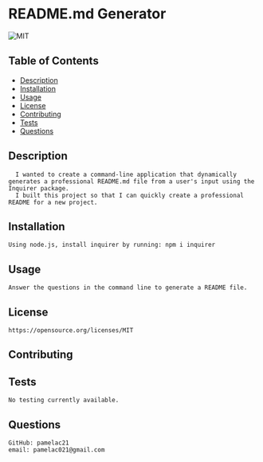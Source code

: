  # README.md Generator
   
   ![MIT](https://img.shields.io/badge/license-MIT-blueviolet)

  ## Table of Contents
  * [Description](#description)
  * [Installation](#installation)
  * [Usage](#usage)
  * [License](#license)
  * [Contributing](#contributing)
  * [Tests](#tests)
  * [Questions](#questions)

## Description
      I wanted to create a command-line application that dynamically generates a professional README.md file from a user's input using the Inquirer package.
      I built this project so that I can quickly create a professional README for a new project.
        
        
        

## Installation
    Using node.js, install inquirer by running: npm i inquirer

## Usage
    Answer the questions in the command line to generate a README file.

## License
    https://opensource.org/licenses/MIT

## Contributing
        

## Tests
    No testing currently available.

## Questions
    GitHub: pamelac21
    email: pamelac021@gmail.com
